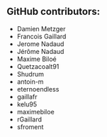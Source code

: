 GitHub contributors:
--------------------------------
 - Damien Metzger
 - Francois Gaillard
 - Jerome Nadaud
 - Jérôme Nadaud
 - Maxime Biloé
 - Quetzacoalt91
 - Shudrum
 - antoin-m
 - eternoendless
 - gaillafr
 - kelu95
 - maximebiloe
 - rGaillard
 - sfroment

